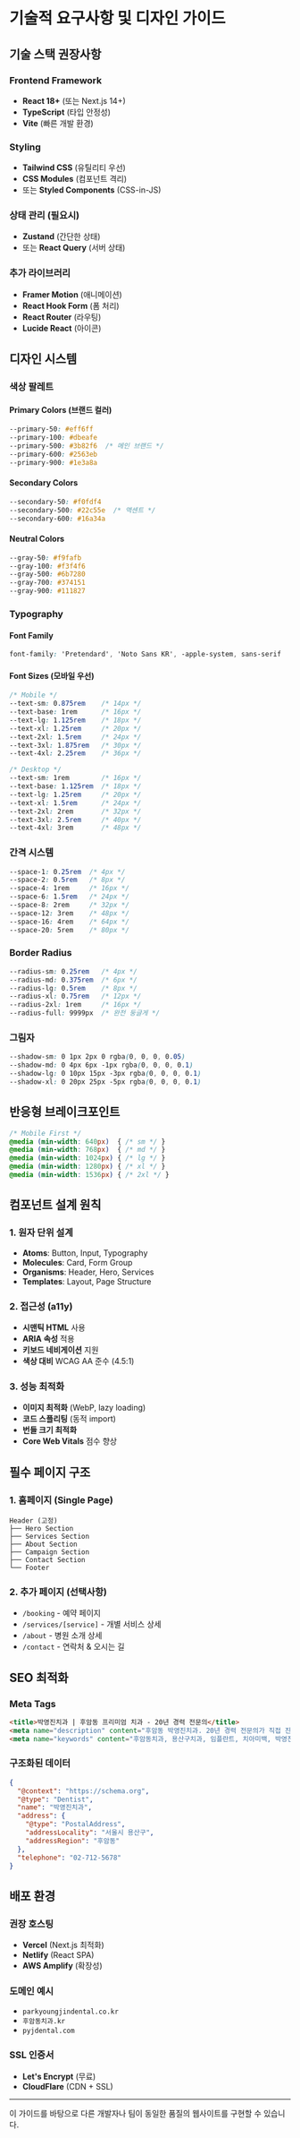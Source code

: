 # 기술적 요구사항 및 디자인 가이드

## 기술 스택 권장사항

### Frontend Framework
- **React 18+** (또는 Next.js 14+)
- **TypeScript** (타입 안정성)
- **Vite** (빠른 개발 환경)

### Styling
- **Tailwind CSS** (유틸리티 우선)
- **CSS Modules** (컴포넌트 격리)
- 또는 **Styled Components** (CSS-in-JS)

### 상태 관리 (필요시)
- **Zustand** (간단한 상태)
- 또는 **React Query** (서버 상태)

### 추가 라이브러리
- **Framer Motion** (애니메이션)
- **React Hook Form** (폼 처리)
- **React Router** (라우팅)
- **Lucide React** (아이콘)

## 디자인 시스템

### 색상 팔레트

#### Primary Colors (브랜드 컬러)
```css
--primary-50: #eff6ff
--primary-100: #dbeafe  
--primary-500: #3b82f6  /* 메인 브랜드 */
--primary-600: #2563eb
--primary-900: #1e3a8a
```

#### Secondary Colors
```css
--secondary-50: #f0fdf4
--secondary-500: #22c55e  /* 액센트 */
--secondary-600: #16a34a
```

#### Neutral Colors
```css  
--gray-50: #f9fafb
--gray-100: #f3f4f6
--gray-500: #6b7280
--gray-700: #374151
--gray-900: #111827
```

### Typography

#### Font Family
```css
font-family: 'Pretendard', 'Noto Sans KR', -apple-system, sans-serif
```

#### Font Sizes (모바일 우선)
```css
/* Mobile */
--text-sm: 0.875rem    /* 14px */
--text-base: 1rem      /* 16px */  
--text-lg: 1.125rem    /* 18px */
--text-xl: 1.25rem     /* 20px */
--text-2xl: 1.5rem     /* 24px */
--text-3xl: 1.875rem   /* 30px */
--text-4xl: 2.25rem    /* 36px */

/* Desktop */
--text-sm: 1rem        /* 16px */
--text-base: 1.125rem  /* 18px */
--text-lg: 1.25rem     /* 20px */
--text-xl: 1.5rem      /* 24px */
--text-2xl: 2rem       /* 32px */  
--text-3xl: 2.5rem     /* 40px */
--text-4xl: 3rem       /* 48px */
```

### 간격 시스템
```css
--space-1: 0.25rem  /* 4px */
--space-2: 0.5rem   /* 8px */
--space-4: 1rem     /* 16px */
--space-6: 1.5rem   /* 24px */
--space-8: 2rem     /* 32px */
--space-12: 3rem    /* 48px */
--space-16: 4rem    /* 64px */
--space-20: 5rem    /* 80px */
```

### Border Radius
```css
--radius-sm: 0.25rem   /* 4px */
--radius-md: 0.375rem  /* 6px */ 
--radius-lg: 0.5rem    /* 8px */
--radius-xl: 0.75rem   /* 12px */
--radius-2xl: 1rem     /* 16px */
--radius-full: 9999px  /* 완전 둥글게 */
```

### 그림자
```css
--shadow-sm: 0 1px 2px 0 rgba(0, 0, 0, 0.05)
--shadow-md: 0 4px 6px -1px rgba(0, 0, 0, 0.1)
--shadow-lg: 0 10px 15px -3px rgba(0, 0, 0, 0.1)
--shadow-xl: 0 20px 25px -5px rgba(0, 0, 0, 0.1)
```

## 반응형 브레이크포인트

```css
/* Mobile First */
@media (min-width: 640px)  { /* sm */ }
@media (min-width: 768px)  { /* md */ }
@media (min-width: 1024px) { /* lg */ }
@media (min-width: 1280px) { /* xl */ }
@media (min-width: 1536px) { /* 2xl */ }
```

## 컴포넌트 설계 원칙

### 1. 원자 단위 설계
- **Atoms**: Button, Input, Typography
- **Molecules**: Card, Form Group
- **Organisms**: Header, Hero, Services
- **Templates**: Layout, Page Structure

### 2. 접근성 (a11y)
- **시맨틱 HTML** 사용
- **ARIA 속성** 적용
- **키보드 네비게이션** 지원
- **색상 대비** WCAG AA 준수 (4.5:1)

### 3. 성능 최적화
- **이미지 최적화** (WebP, lazy loading)
- **코드 스플리팅** (동적 import)
- **번들 크기 최적화**
- **Core Web Vitals** 점수 향상

## 필수 페이지 구조

### 1. 홈페이지 (Single Page)
```
Header (고정)
├── Hero Section
├── Services Section  
├── About Section
├── Campaign Section
├── Contact Section
└── Footer
```

### 2. 추가 페이지 (선택사항)
- `/booking` - 예약 페이지
- `/services/[service]` - 개별 서비스 상세
- `/about` - 병원 소개 상세
- `/contact` - 연락처 & 오시는 길

## SEO 최적화

### Meta Tags
```html
<title>박영진치과 | 후암동 프리미엄 치과 - 20년 경력 전문의</title>
<meta name="description" content="후암동 박영진치과. 20년 경력 전문의가 직접 진료하는 신뢰할 수 있는 치과. 최첨단 장비와 개인 맞춤형 치료로 건강한 미소를 선사합니다.">
<meta name="keywords" content="후암동치과, 용산구치과, 임플란트, 치아미백, 박영진치과">
```

### 구조화된 데이터
```json
{
  "@context": "https://schema.org",
  "@type": "Dentist", 
  "name": "박영진치과",
  "address": {
    "@type": "PostalAddress",
    "addressLocality": "서울시 용산구",
    "addressRegion": "후암동"
  },
  "telephone": "02-712-5678"
}
```

## 배포 환경

### 권장 호스팅
- **Vercel** (Next.js 최적화)
- **Netlify** (React SPA)
- **AWS Amplify** (확장성)

### 도메인 예시
- `parkyoungjindental.co.kr`
- `후암동치과.kr`
- `pyjdental.com`

### SSL 인증서
- **Let's Encrypt** (무료)
- **CloudFlare** (CDN + SSL)

---

이 가이드를 바탕으로 다른 개발자나 팀이 
동일한 품질의 웹사이트를 구현할 수 있습니다.